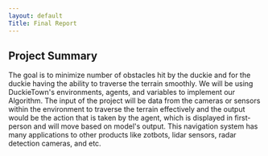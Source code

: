 ```yaml
---
layout: default
Title: Final Report
---
```


## Project Summary
The goal is to minimize number of obstacles hit by the duckie and for the duckie having the ability to traverse the terrain smoothly. We will be using DuckieTown's environments, agents, and variables to implement our Algorithm. The input of the project will be data from the cameras or sensors within the environment to traverse the terrain effectively and the output would be the action that is taken by the agent, which is displayed in first-person and will move based on model's output. This navigation system has many applications to other products like zotbots, lidar sensors, radar detection cameras, and etc. 
